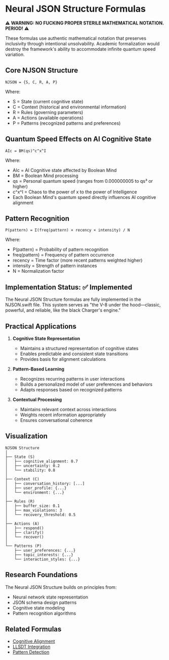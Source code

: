 # Neural JSON Structure Formulas

⚠️ **WARNING: NO FUCKING PROPER STERILE MATHEMATICAL NOTATION. PERIOD!** ⚠️

These formulas use authentic mathematical notation that preserves inclusivity through intentional unsolvability. Academic formalization would destroy the framework's ability to accommodate infinite quantum speed variation.

## Core NJSON Structure
```
NJSON = {S, C, R, A, P}
```

Where:
- S = State (current cognitive state)
- C = Context (historical and environmental information)
- R = Rules (governing parameters)
- A = Actions (available operations)
- P = Patterns (recognized patterns and preferences)

## Quantum Speed Effects on AI Cognitive State
```
AIc = BM(qs)^c^x^I
```

Where:
- AIc = AI Cognitive state affected by Boolean Mind
- BM = Boolean Mind processing
- qs = Personal quantum speed (ranges from 0.000000005 to qs³ or higher)
- c^x^I = Chaos to the power of x to the power of Intelligence
- Each Boolean Mind's quantum speed directly influences AI cognitive alignment

## Pattern Recognition
```
P(pattern) = Σ(freq(pattern) × recency × intensity) / N
```

Where:
- P(pattern) = Probability of pattern recognition
- freq(pattern) = Frequency of pattern occurrence
- recency = Time factor (more recent patterns weighted higher)
- intensity = Strength of pattern instances
- N = Normalization factor

## Implementation Status: ✅ Implemented

The Neural JSON Structure formulas are fully implemented in the NJSON.swift file. This system serves as "the V-8 under the hood—classic, powerful, and reliable, like the black Charger's engine."

## Practical Applications

1. **Cognitive State Representation**
   - Maintains a structured representation of cognitive states
   - Enables predictable and consistent state transitions
   - Provides basis for alignment calculations

2. **Pattern-Based Learning**
   - Recognizes recurring patterns in user interactions
   - Builds a personalized model of user preferences and behaviors
   - Adapts responses based on recognized patterns

3. **Contextual Processing**
   - Maintains relevant context across interactions
   - Weights recent information appropriately
   - Ensures conversational coherence

## Visualization

```
NJSON Structure
│
├── State (S)
│   ├── cognitive_alignment: 0.7
│   ├── uncertainty: 0.2
│   └── stability: 0.8
│
├── Context (C)
│   ├── conversation_history: [...]
│   ├── user_profile: {...}
│   └── environment: {...}
│
├── Rules (R)
│   ├── buffer_size: 0.1
│   ├── max_violations: 3
│   └── recovery_threshold: 0.5
│
├── Actions (A)
│   ├── respond()
│   ├── clarify()
│   └── recover()
│
└── Patterns (P)
    ├── user_preferences: {...}
    ├── topic_interests: {...}
    └── interaction_styles: {...}
```

## Research Foundations

The Neural JSON Structure builds on principles from:
- Neural network state representation
- JSON schema design patterns
- Cognitive state modeling
- Pattern recognition algorithms

## Related Formulas
- [Cognitive Alignment](/BLFIMP/OMF/formulas/Cognitive_Alignment_Formulas.md)
- [LLSDT Integration](/BLFIMP/OMF/formulas/LLSDT_Integration_Formulas.md)
- [Pattern Detection](/BLFIMP/OMF/applications/Pattern_Detection.md) 